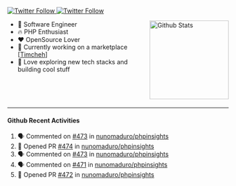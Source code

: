 <p>
  <a href="https://twitter.com/50bhan">
    <img alt="Twitter Follow" src="https://img.shields.io/twitter/follow/50bhan?color=1DA1F2&logo=twitter&style=for-the-badge">
  </a>
  
  <a href="https://www.linkedin.com/in/50bhan">
    <img alt="Twitter Follow" src="https://img.shields.io/badge/LinkedIn-0077B5?style=for-the-badge&logo=linkedin&logoColor=white">
  </a>
</p>

<img alt="Github Stats" src="https://github-readme-stats.vercel.app/api?username=50bhan&show_icons=true" align="right" height="180" />

- 🔭 Software Engineer
- :fire: PHP Enthusiast
- :hearts: OpenSource Lover
- :mega: Currently working on a marketplace [[Timcheh](https://timcheh.com)]
- 🚀 Love exploring new tech stacks and building cool stuff

<br><br><br><hr>

#### Github Recent Activities
<!--START_SECTION:activity-->
1. 🗣 Commented on [#473](https://github.com/nunomaduro/phpinsights/issues/473) in [nunomaduro/phpinsights](https://github.com/nunomaduro/phpinsights)
2. 💪 Opened PR [#474](https://github.com/nunomaduro/phpinsights/pull/474) in [nunomaduro/phpinsights](https://github.com/nunomaduro/phpinsights)
3. 🗣 Commented on [#473](https://github.com/nunomaduro/phpinsights/issues/473) in [nunomaduro/phpinsights](https://github.com/nunomaduro/phpinsights)
4. 🗣 Commented on [#471](https://github.com/nunomaduro/phpinsights/issues/471) in [nunomaduro/phpinsights](https://github.com/nunomaduro/phpinsights)
5. 💪 Opened PR [#472](https://github.com/nunomaduro/phpinsights/pull/472) in [nunomaduro/phpinsights](https://github.com/nunomaduro/phpinsights)
<!--END_SECTION:activity-->
